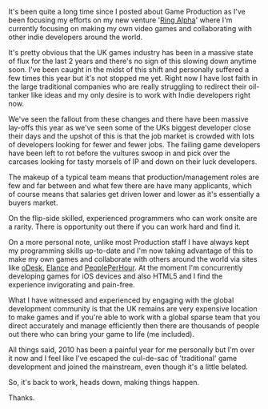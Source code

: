 
It's been quite a long time since I posted about Game Production as I've
been focusing my efforts on my new venture '[Ring
Alpha](http://ringalpha.com)' where I'm currently focusing on making my own video games and collaborating with other indie developers around the
world.

It's pretty obvious that the UK games industry has been in a massive
state of flux for the last 2 years and there's no sign of this slowing
down anytime soon. I've been caught in the midst of this shift and
personally suffered a few times this year but it's not stopped me yet.
Right now I have lost faith in the large traditional companies who are
really struggling to redirect their oil-tanker like ideas and my only
desire is to work with Indie developers right now.

We've seen the fallout from these changes and there have been massive
lay-offs this year as we've seen some of the UKs biggest developer close
their days and the upshot of this is that the job market is crowded with
lots of developers looking for fewer and fewer jobs. The failing game
developers have been left to rot before the vultures swoop in and pick
over the carcases looking for tasty morsels of IP and down on their luck
developers.

The makeup of a typical team means that production/management roles are
few and far between and what few there are have many applicants, which
of course means that salaries get driven lower and lower as it's
essentially a buyers market.

On the flip-side skilled, experienced programmers who can work onsite
are a rarity. There is opportunity out there if you can work hard and
find it.

On a more personal note, unlike most Production staff I have always kept
my programming skills up-to-date and I'm now taking advantage of this to
make my own games and collaborate with others around the world via sites
like [oDesk](http://www.odesk.com), [Elance](http://www.elance.com) and
[PeoplePerHour](http://www.peopleperhour.com). At the moment I'm concurrently developing games for iOS devices and also HTML5 and I find the experience invigorating and pain-free.

What I have witnessed and experienced by engaging with the global
development community is that the UK remains are very expensive location
to make games and if you're able to work with a global sparse team that
you direct accurately and manage efficiently then there are thousands of
people out there who can bring your game to life (me included).

All things said, 2010 has been a painful year for me personally but I'm
over it now and I feel like I've escaped the cul-de-sac of 'traditional'
game development and joined the mainstream, even though it's a little
belated.

So, it's back to work, heads down, making things happen.

Thanks.
